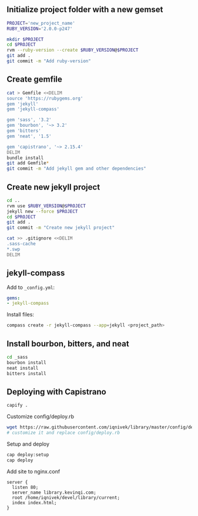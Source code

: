## Initialize project folder with a new gemset

```bash
PROJECT='new_project_name'
RUBY_VERSION='2.0.0-p247'

mkdir $PROJECT
cd $PROJECT
rvm --ruby-version --create $RUBY_VERSION@$PROJECT
git add .
git commit -m "Add ruby-version"
```

## Create gemfile

```bash
cat > Gemfile <<DELIM
source 'https://rubygems.org'
gem 'jekyll'
gem 'jekyll-compass'

gem 'sass', '3.2'
gem 'bourbon', '~> 3.2'
gem 'bitters'
gem 'neat', '1.5'

gem 'capistrano', '~> 2.15.4'
DELIM
bundle install
git add Gemfile*
git commit -m "Add jekyll gem and other dependencies"
```

## Create new jekyll project

```bash
cd ..
rvm use $RUBY_VERSION@$PROJECT
jekyll new --force $PROJECT
cd $PROJECT
git add .
git commit -m "Create new jekyll project"
```

```bash
cat >> .gitignore <<DELIM
.sass-cache
*.swp
DELIM
```

## jekyll-compass

Add to `_config.yml`:

```yaml
gems:
- jekyll-compass
```

Install files:

```bash
compass create -r jekyll-compass --app=jekyll <project_path>
```

## Install bourbon, bitters, and neat

```bash
cd _sass
bourbon install
neat install
bitters install
```

## Deploying with Capistrano

```bash
capify .
```

Customize config/deploy.rb

```bash
wget https://raw.githubusercontent.com/iqnivek/library/master/config/deploy.rb
# customize it and replace config/deploy.rb
```

Setup and deploy

```bash
cap deploy:setup
cap deploy
```

Add site to nginx.conf

```nginx
server {
  listen 80;
  server_name library.kevinqi.com;
  root /home/iqnivek/devel/library/current;
  index index.html;
}
```
